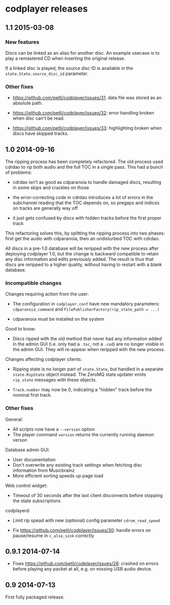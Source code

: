 codplayer releases
==================

1.1 2015-03-08
--------------

### New features

Discs can be linked as an alias for another disc.  An example usecase
is to play a remastered CD when inserting the original release.

If a linked disc is played, the source disc ID is available in the
`state.State.source_disc_id` parameter.


### Other fixes

* https://github.com/petli/codplayer/issues/31: data file was stored
  as an absolute path.

* https://github.com/petli/codplayer/issues/32: error handling broken
  when disc can't be read.

* https://github.com/petli/codplayer/issues/33: highlighting broken
  when discs have skipped tracks.


1.0 2014-09-16
--------------

The ripping process has been completely refactored.  The old process
used cdrdao to rip both audio and the full TOC in a single pass.  This
had a bunch of problems:

* cdrdao isn't as good as cdparanoia to handle damaged discs,
  resulting in some skips and crackles on those

* the error-correcting code in cdrdao introduces a lot of errors in
  the subchannel reading that the TOC depends on, so pregaps and
  indices on tracks are generally way off

* it just gets confused by discs with hidden tracks before the first
  proper track

This refactoring solves this, by splitting the ripping process into
two phases: first get the audio with cdparanoia, then an undisturbed
TOC with cdrdao.

All discs in a pre-1.0 database will be reripped with the new process
after deploying codplayer 1.0, but the change is backward compatible
to retain any disc information and edits previously added.  The result
is thus that discs are reripped to a higher quality, without having to
restart with a blank database.

### Incompatible changes

Changes requiring action from the user:

* The configuration in `codplayer.conf` have new mandatory parameters:
  `cdparanoia_command` and `FilePublisherFactory(rip_state_path =
  ...)`

* cdparanoia must be installed on the system


Good to know:

* Discs ripped with the old method that never had any information
  added in the admin GUI (i.e. only had a `.toc`, not a `.cod`) are no
  longer visible in the admin GUI.  They will re-appear when reripped
  with the new process.


Changes affecting codplayer clients:

* Ripping state is no longer part of `state.State`, but handled in a
  separate `state.RipState` object instead.  The ZeroMQ state updater
  emits `rip_state` messages with these objects.

* `Track.number` may now be 0, indicating a "hidden" track before the
  nominal first track.


### Other fixes

General:

* All scripts now have a `--version` option
* The player command `version` returns the currently running daemon verson


Database admin GUI:

* User documentation
* Don't overwrite any existing track settings when fetching
  disc information from Musicbrainz
* More efficient sorting speeds up page load


Web control widget:

* Timeout of 30 seconds after the last client disconnects before
  stopping the state subscriptions


codplayerd:

* Limit rip spead with new (optional) config parameter
  `cdrom_read_speed`

* Fix https://github.com/petli/codplayer/issues/30: handle errors on
  pause/resume in `c_alsa_sink` correctly


0.9.1 2014-07-14
----------------

* Fixes https://github.com/petli/codplayer/issues/28: crashed on
  errors before playing any packet at all, e.g. on missing USB audio
  device.


0.9 2014-07-13
--------------

First fully packaged release.
